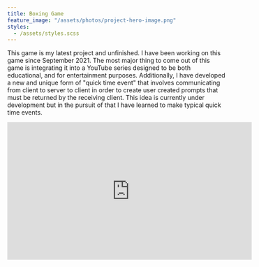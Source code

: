 ```yaml
---
title: Boxing Game
feature_image: "/assets/photos/project-hero-image.png"
styles:
  - /assets/styles.scss
---
```


This game is my latest project and unfinished. I have been working on this game since September 2021.
The most major thing to come out of this game is integrating it into a YouTube series designed to be
both educational, and for entertainment purposes. Additionally, I have developed a new and unique
form of "quick time event" that involves communicating from client to server to client in order to
create user created prompts that must be returned by the receiving client. This idea is currently
under development but in the pursuit of that I have learned to make typical quick time events.

<div class="video-row">
  <iframe
    src="https://www.youtube.com/embed/hoMSc1nKIZE" 
    title="YouTube video player"
    width="560" height="315"
    frameborder="0"
    allow="accelerometer; autoplay; clipboard-write; encrypted-media; gyroscope; picture-in-picture; web-share"
    allowfullscreen>
  </iframe>
</div>